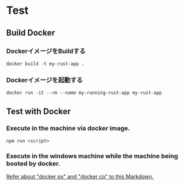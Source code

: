 # Test

## Build Docker

### DockerイメージをBuildする

```dosbatch
docker build -t my-rust-app .
```

### Dockerイメージを起動する

```dosbatch
docker run -it --rm --name my-running-rust-app my-rust-app
```

## Test with Docker

### Execute in the machine via docker image.

```shell
npm run <script>
```

### Execute in the windows machine while the machine being booted by docker.

[Refer about "docker ps" and "docker cp" to this Markdown.](../README.md)
